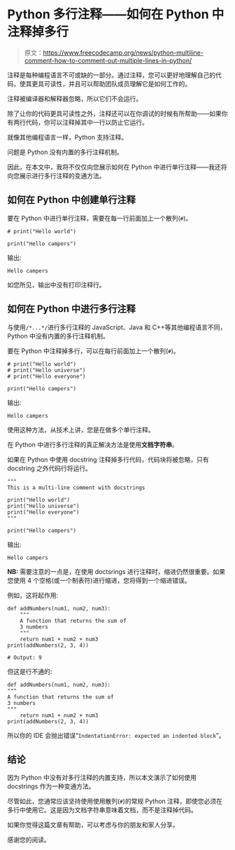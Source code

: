 # Python 多行注释——如何在 Python 中注释掉多行

> 原文：<https://www.freecodecamp.org/news/python-multiline-comment-how-to-comment-out-multiple-lines-in-python/>

注释是每种编程语言不可或缺的一部分。通过注释，您可以更好地理解自己的代码，使其更具可读性，并且可以帮助团队成员理解它是如何工作的。

注释被编译器和解释器忽略，所以它们不会运行。

除了让你的代码更具可读性之外，注释还可以在你调试的时候有所帮助——如果你有两行代码，你可以注释掉其中一行以防止它运行。

就像其他编程语言一样，Python 支持注释。

问题是 Python 没有内置的多行注释机制。

因此，在本文中，我将不仅仅向您展示如何在 Python 中进行单行注释——我还将向您展示进行多行注释的变通方法。

## 如何在 Python 中创建单行注释

要在 Python 中进行单行注释，需要在每一行前面加上一个散列(`#`)。

```
# print("Hello world")

print("Hello campers") 
```

输出:

```
Hello campers 
```

如您所见，输出中没有打印注释行。

## 如何在 Python 中进行多行注释

与使用`/*...*/`进行多行注释的 JavaScript、Java 和 C++等其他编程语言不同，Python 中没有内置的多行注释机制。

要在 Python 中注释掉多行，可以在每行前面加上一个散列(`#`)。

```
# print("Hello world")
# print("Hello universe")
# print("Hello everyone")

print("Hello campers") 
```

输出:

```
Hello campers 
```

使用这种方法，从技术上讲，您是在做多个单行注释。

在 Python 中进行多行注释的真正解决方法是使用**文档字符串**。

如果在 Python 中使用 docstring 注释掉多行代码，代码块将被忽略，只有 docstring 之外代码行将运行。

```
"""
This is a multi-line comment with docstrings

print("Hello world")
print("Hello universe")
print("Hello everyone")
"""

print("Hello campers") 
```

输出:

```
Hello campers 
```

**NB:** 需要注意的一点是，在使用 doctsrings 进行注释时，缩进仍然很重要。如果您使用 4 个空格(或一个制表符)进行缩进，您将得到一个缩进错误。

例如，这将起作用:

```
def addNumbers(num1, num2, num3):
    """
    A function that returns the sum of
    3 numbers
    """
    return num1 + num2 + num3
print(addNumbers(2, 3, 4))

# Output: 9 
```

但这是行不通的:

```
def addNumbers(num1, num2, num3):
"""
A function that returns the sum of
3 numbers
"""
    return num1 + num2 + num3
print(addNumbers(2, 3, 4)) 
```

所以你的 IDE 会抛出错误“`IndentationError: expected an indented block`”。

## 结论

因为 Python 中没有对多行注释的内置支持，所以本文演示了如何使用 docstrings 作为一种变通方法。

尽管如此，您通常应该坚持使用使用散列(`#`)的常规 Python 注释，即使您必须在多行中使用它。这是因为文档字符串意味着文档，而不是注释掉代码。

如果你觉得这篇文章有帮助，可以考虑与你的朋友和家人分享。

感谢您的阅读。